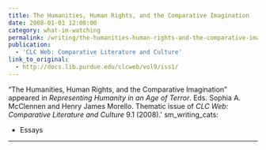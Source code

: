 ```yaml
---
title: The Humanities, Human Rights, and the Comparative Imagination
date: 2008-01-01 12:00:00
category: what-im-watching
permalink: /writing/the-humanities-human-rights-and-the-comparative-imagination/
publication:
  - 'CLC Web: Comparative Literature and Culture'
link_to_original:
  - http://docs.lib.purdue.edu/clcweb/vol9/iss1/
---
```

“The Humanities, Human Rights, and the Comparative Imagination” appeared in <em>Representing Humanity in an Age of Terror</em>. Eds. Sophia A. McClennen and Henry James Morello. Thematic issue of <em>CLC Web: Comparative Literature and Culture</em> 9.1 (2008).'
sm_writing_cats:
  - Essays
---
